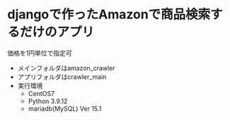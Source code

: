 # djangoで作ったAmazonで商品検索するだけのアプリ
価格を1円単位で指定可
- メインフォルダはamazon_crawler
- アプリフォルダはcrawler_main
- 実行環境
  - CentOS7
  - Python 3.9.12
  - mariadb(MySQL)  Ver 15.1
